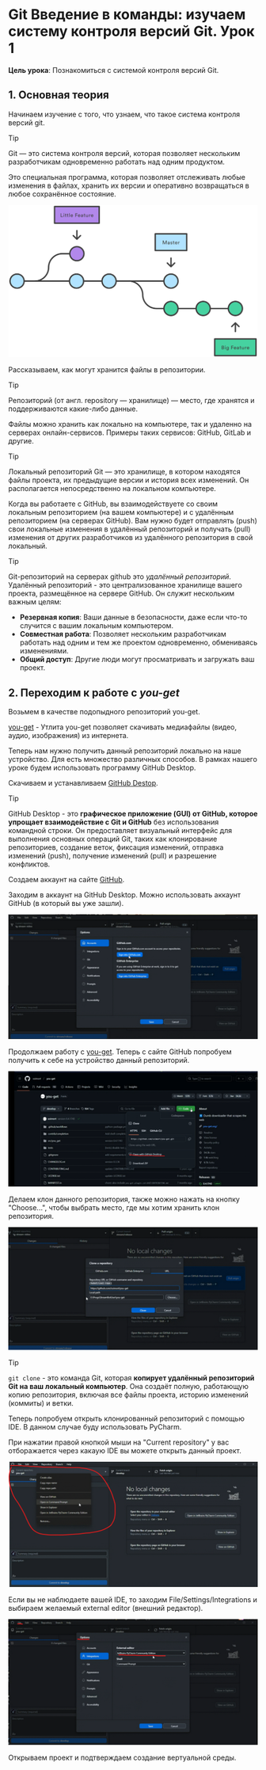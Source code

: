 # Git Введение в команды: изучаем систему контроля версий Git. Урок 1

**Цель урока**: Познакомиться с системой контроля версий Git.

## 1. Основная теория

Начинаем изучение с того, что узнаем, что такое система контроля версий git.

>[!TIP]
>Git — это система контроля версий, которая позволяет нескольким разработчикам одновременно работать над одним продуктом.
>
>Это специальная программа, которая позволяет отслеживать любые изменения в файлах, хранить их версии и оперативно возвращаться в любое сохранённое состояние.

![alt text](images/1.png)

Рассказываем, как могут хранится файлы в репозитории.

>[!TIP]
>Репозиторий (от англ. repository — хранилище) — место, где хранятся и поддерживаются какие-либо данные.

Файлы можно хранить как локально на компьютере, так и удаленно на серверах онлайн-сервисов. Примеры таких сервисов: GitHub, GitLab и другие.

>[!TIP]
>Локальный репозиторий Git — это хранилище, в котором находятся файлы проекта, их предыдущие версии и история всех изменений. Он располагается непосредственно на локальном компьютере.

Когда вы работаете с GitHub, вы взаимодействуете со своим локальным репозиторием (на вашем компьютере) и с удалённым репозиторием (на серверах GitHub). Вам нужно будет отправлять (push) свои локальные изменения в удалённый репозиторий и получать (pull) изменения от других разработчиков из удалённого репозитория в свой локальный.

>[!TIP]
>Git-репозиторий на серверах github это *удалённый репозиторий*. Удалённый репозиторий - это централизованное хранилище вашего проекта, размещённое на сервере GitHub. Он служит нескольким важным целям:
>
>* **Резервная копия**: Ваши данные в безопасности, даже если что-то случится с вашим локальным компьютером.
>* **Совместная работа**: Позволяет нескольким разработчикам работать над одним и тем же проектом одновременно, обмениваясь изменениями.
>* **Общий доступ**: Другие люди могут просматривать и загружать ваш проект.

## 2. Переходим к работе с *you-get*

Возьмем в качестве подопыдного репозиторий you-get.

[you-get](https://github.com/soimort/you-get?ysclid=m9lytlfnv0311260396) - Утлита you-get позволяет скачивать медиафайлы (видео, аудио, изображения) из интернета.

Теперь нам нужно получить данный репозиторий локально на наше устройство. Для есть множество различных способов. В рамках нашего уроке будем использовать программу GitHub Desktop.

Скачиваем и устанавливаем [GitHub Destop](https://github.com/user-attachments/assets/b5040572-e3ab-49d9-a24b-fb0453ce6b06).

>[!TIP]
>GitHub Desktop - это **графическое приложение (GUI) от GitHub, которое упрощает взаимодействие с Git и GitHub** без использования командной строки. Он предоставляет визуальный интерфейс для выполнения основных операций Git, таких как клонирование репозиториев, создание веток, фиксация изменений, отправка изменений (push), получение изменений (pull) и разрешение конфликтов.

Создаем аккаунт на сайте [GitHub](https://github.com/).

Заходим в аккаунт на GitHub Desktop. Можно использовать аккаунт GitHub (в который вы уже зашли).

![alt text](images/log_in_github_desktop.png)

Продолжаем работу с [you-get](https://github.com/soimort/you-get?ysclid=m9lytlfnv0311260396). Теперь с сайте GitHub попробуем получить к себе на устройство данный репозиторий. 

![alt text](images/open_with_github_desktop.png)

Делаем клон данного репозитория, также можно нажать на кнопку "Choose...", чтобы выбрать место, где мы хотим хранить клон репозитория.

![alt text](images/make_clone.png)

>[!TIP]
>`git clone` - это команда Git, которая **копирует удалённый репозиторий Git на ваш локальный компьютер**. Она создаёт полную, работающую копию репозитория, включая все файлы проекта, историю изменений (коммиты) и ветки.

Теперь попробуем открыть клонированный репозиторий с помощью IDE. В данном случае буду использовать PyCharm. 

При нажатии правой кнопкой мыши на "Current repository" у вас отборажается через какаую IDE вы можете открыть данный проект.

![alt text](images/open_in.png)

Если вы не наблюдаете вашей IDE, то заходим File/Settings/Integrations и выбираем желаемый external editor (внешний редактор).

![alt text](images/external_editor.png)

Открываем проект и подтверждаем создание вертуальной среды.
